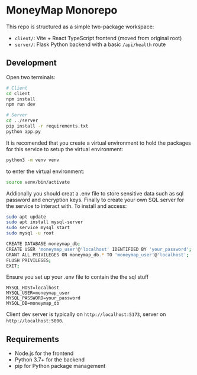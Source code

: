 # MoneyMap Monorepo

This repo is structured as a simple two-package workspace:

- `client/`: Vite + React TypeScript frontend (moved from original root)
- `server/`: Flask Python backend with a basic `/api/health` route

## Development

Open two terminals:

```bash
# Client
cd client
npm install
npm run dev

# Server
cd ../server
pip install -r requirements.txt
python app.py
```

It is recomended that you create a virtual environment to hold the packages for this service 
to setup the virtual environment:

```bash
python3 -m venv venv
```

to enter the virtual environment:

```bash
source venv/bin/activate
```

Addionally you should creat a .env file to store sensitive data such as sql password and encryption keys. 
Finally to create your own SQL server for the service to interact with. 
To install and access:

```bash
sudo apt update
sudo apt install mysql-server
sudo service mysql start
sudo mysql -u root

CREATE DATABASE moneymap_db;
CREATE USER 'moneymap_user'@'localhost' IDENTIFIED BY 'your_password';
GRANT ALL PRIVILEGES ON moneymap_db.* TO 'moneymap_user'@'localhost';
FLUSH PRIVILEGES;
EXIT;
```
Ensure you set up your .env file to contain the the sql stuff
```
MYSQL_HOST=localhost
MYSQL_USER=moneymap_user
MYSQL_PASSWORD=your_password
MYSQL_DB=moneymap_db
```



Client dev server is typically on `http://localhost:5173`, server on `http://localhost:5000`.

## Requirements

- Node.js for the frontend
- Python 3.7+ for the backend
- pip for Python package management
